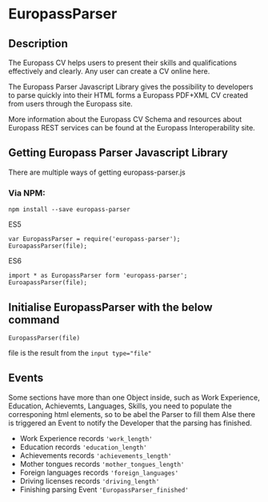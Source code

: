 # EuropassParser

## Description
The Europass CV helps users to present their skills and qualifications effectively and clearly. Any user can create a CV online here. 

The Europass Parser Javascript Library gives the possibility to developers to parse quickly into their HTML forms a Europass PDF+XML CV created from users 
through the Europass site. 

More information about the Europass CV Schema and resources about Europass REST services can be found at the Europass Interoperability site.

## Getting Europass Parser Javascript Library

There are multiple ways of getting europass-parser.js

### Via NPM:
```
npm install --save europass-parser
```

ES5 
```
var EuropassParser = require('europass-parser');
EuroapassParser(file);
```


ES6
``` 
import * as EuropassParser form 'europass-parser';
EuroapassParser(file);
```

## Initialise EuropassParser with the below command
```
EuropassParser(file)
```
file is the result from the `input type="file"`
## Events
Some sections have more than one Object inside, such as Work Experience, Education, Achievemts, Languages, Skills, you need to populate the corresponing html elements, so to be abel the Parser to fill them 
Alse there is triggered an Event to notify the Developer that the parsing has finished.

* Work Experience records `'work_length'`
* Education records `'education_length'`
* Achievements records `'achievements_length'`
* Mother tongues records `'mother_tongues_length'`
* Foreign languages records `'foreign_languages'`
* Driving licenses records `'driving_length'`
* Finishing parsing Event `'EuropassParser_finished'`

